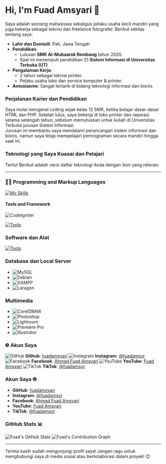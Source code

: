 # Hi, I'm Fuad Amsyari 👋


Saya adalah seorang mahasiswa sekaligus pelaku usaha kecil mandiri yang juga bekerja sebagai teknisi dan freelance fotografer. Berikut sekilas tentang saya:

- **Lahir dan Domisili**: Pati, Jawa Tengah  
- **Pendidikan**:  
  - Lulusan **SMK Al-Mubaarok Rembang** tahun 2020.  
  - Saat ini menempuh pendidikan S1 **Sistem Informasi di Universitas Terbuka (UT)**.  
- **Pengalaman Kerja**:  
  - 2 tahun sebagai teknisi printer.  
  - Pelaku usaha toko dan service komputer & printer.  
- **Antusiasme**: Sangat tertarik di bidang teknologi informasi dan bisnis.

### Perjalanan Karier dan Pendidikan

Saya mulai mengenal coding sejak kelas 12 SMK, ketika belajar dasar-dasar HTML dan PHP. Setelah lulus, saya bekerja di toko printer dan reparasi selama setengah tahun, sebelum memutuskan untuk kuliah di Universitas Terbuka jurusan Sistem Informasi.  
Jurusan ini membantu saya mendalami perancangan sistem informasi dan bisnis, namun saya tetap mempelajari pemrograman secara mandiri hingga saat ini.

### Teknologi yang Saya Kuasai dan Pelajari

Tentu! Berikut adalah versi daftar teknologi Anda dengan ikon yang relevan:

---

### 👨‍💻 Programming and Markup Languages


[![My Skills](https://skillicons.dev/icons?i=html,css,js,php,laravel,nodejs)](https://skillicons.dev)

#### **Tools and Framework**
![CodeIgniter](https://img.shields.io/badge/-CodeIgniter-EF4223?logo=codeigniter&logoColor=white)

[![Tools](https://skillicons.dev/icons?i=laravel,nodejs,bootstrap,tailwind,git,bash)](https://skillicons.dev)


### **Software dan Alat**
[![Tools](https://skillicons.dev/icons?i=vscode,postman,figma,stackoverflow,windows,ai)](https://skillicons.dev)

### **Database dan Local Server**
- ![MySQL](https://img.shields.io/badge/-MySQL-4479A1?logo=mysql&logoColor=white)  
- ![Debian](https://img.shields.io/badge/-Debian-A81D33?logo=debian&logoColor=white)  
- ![XAMPP](https://img.shields.io/badge/-XAMPP-FB7A24?logo=xampp&logoColor=white)  
- ![Laragon](https://img.shields.io/badge/-Laragon-0E83CD?logo=windows&logoColor=white)

### **Multimedia**
- ![CorelDRAW](https://img.shields.io/badge/-CorelDRAW-46A02A?logo=coreldraw&logoColor=white)  
- ![Photoshop](https://img.shields.io/badge/-Photoshop-31A8FF?logo=adobephotoshop&logoColor=white)  
- ![Lightroom](https://img.shields.io/badge/-Lightroom-31A8FF?logo=adobelightroom&logoColor=white)  
- ![Premiere Pro](https://img.shields.io/badge/-Premiere%20Pro-9999FF?logo=adobepremierepro&logoColor=white)  
- ![Illustrator](https://img.shields.io/badge/-Illustrator-FF9A00?logo=adobeillustrator&logoColor=white)



### 🌐 Akun Saya
![GitHub](https://img.shields.io/badge/-GitHub-181717?logo=github&logoColor=white)
**Github**: [fuadamsyari](https://github.com/fuadamsyari)
![Instagram](https://img.shields.io/badge/-Instagram-E4405F?logo=instagram&logoColor=white) **Instagram**: [@fuadamsyr](https://www.instagram.com/fuadamsyr)
![Facebook](https://img.shields.io/badge/-Facebook-1877F2?logo=facebook&logoColor=white) **Facebook**: [Ahmad Fuad Amsyari](https://www.facebook.com/ahmadfuadamsyari)
![YouTube](https://img.shields.io/badge/-YouTube-FF0000?logo=youtube&logoColor=white) **YouTube**: [Fuad Amsyari](https://www.youtube.com/FuadAmsyari)
![TikTok](https://img.shields.io/badge/-TikTok-000000?logo=tiktok&logoColor=white) **TikTok**: [@fuadamsyr](https://www.tiktok.com/@fuadamsyr)


### Akun Saya 🌐
- **GitHub**: [fuadamsyari](https://github.com/fuadamsyari)  
- **Instagram**: [@fuadamsyr](https://www.instagram.com/fuadamsyr)  
- **Facebook**: [Ahmad Fuad Amsyari](https://www.facebook.com/ahmadfuadamsyari)  
- **YouTube**: [Fuad Amsyari](https://www.youtube.com/FuadAmsyari)  
- **TikTok**: [@fuadamsyr](https://www.tiktok.com/@fuadamsyr)  

### GitHub Stats 📊
![Fuad's GitHub Stats](https://github-readme-stats.vercel.app/api?username=fuadamsyari&show_icons=true&theme=radical)
![Fuad's Contribution Graph](https://activity-graph.herokuapp.com/graph?username=fuadamsyari&theme=github)

---

Terima kasih sudah mengunjungi profil saya! Jangan ragu untuk menghubungi saya di media sosial atau berkolaborasi dalam proyek! 😊
